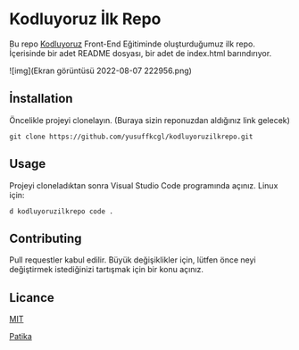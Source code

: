 # Kodluyoruz İlk Repo
Bu repo [Kodluyoruz](https://www.kodluyoruz.org) Front-End Eğitiminde oluşturduğumuz ilk repo. İçerisinde bir adet README dosyası, bir adet de index.html barındırıyor.

![img](Ekran görüntüsü 2022-08-07 222956.png)



## İnstallation
 Öncelikle projeyi clonelayın. (Buraya sizin reponuzdan aldığınız link gelecek)

` git clone https://github.com/yusuffkcgl/kodluyoruzilkrepo.git `

## Usage 
Projeyi cloneladıktan sonra Visual Studio Code programında açınız.
Linux için:

`d kodluyoruzilkrepo
code .`

## Contributing 
Pull requestler kabul edilir. Büyük değişiklikler için, lütfen önce neyi değiştirmek istediğinizi tartışmak için bir konu açınız.


## Licance
[MIT](https://choosealicense.com/licenses/mit/)

[Patika](www.patika.dev)